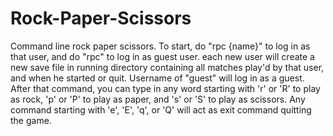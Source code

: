# Rock-Paper-Scissors
Command line rock paper scissors. To start, do "rpc {name}" to log in as that user, and do "rpc" to log in as guest user.  each new user will create a new save file in running directory containing all matches play'd by that user, and when he started or quit. Username of "guest" will log in as a guest. After that command, you can type in any word starting with 'r' or 'R' to play as rock, 'p' or 'P' to play as paper, and 's' or 'S' to play as scissors. Any command starting with 'e', 'E', 'q', or 'Q' will act as exit command quitting the game. 
